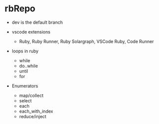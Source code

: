 # rbRepo
* dev is the default branch

* vscode extensions
  * Ruby, Ruby Runner, Ruby Solargraph, VSCode Ruby, Code Runner

* loops in ruby
  * while
  * do..while
  * until
  * for

* Enumerators
  * map/collect
  * select
  * each
  * each_with_index
  * reduce/inject
